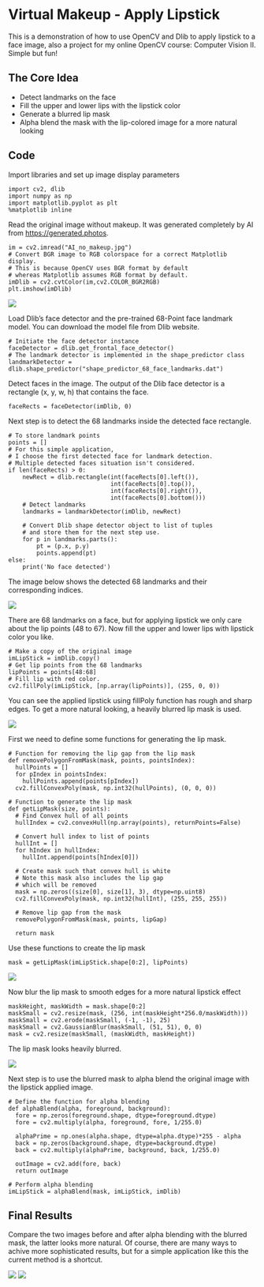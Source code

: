 # Virtual Makeup - Apply Lipstick

This is a demonstration of how to use OpenCV and Dlib to apply lipstick to a face image, also a project for my online OpenCV course: Computer Vision II. Simple but fun!

## The Core Idea

- Detect landmarks on the face
- Fill the upper and lower lips with the lipstick color
- Generate a blurred lip mask
- Alpha blend the mask with the lip-colored image for a more natural looking

## Code

Import libraries and set up image display parameters

```
import cv2, dlib
import numpy as np
import matplotlib.pyplot as plt
%matplotlib inline
```

Read the original image without makeup. It was generated completely by AI from https://generated.photos.

```
im = cv2.imread("AI_no_makeup.jpg")
# Convert BGR image to RGB colorspace for a correct Matplotlib display. 
# This is because OpenCV uses BGR format by default 
# whereas Matplotlib assumes RGB format by default. 
imDlib = cv2.cvtColor(im,cv2.COLOR_BGR2RGB)
plt.imshow(imDlib)
```
![](/data/images/AI_no_makeup.jpg)

Load Dlib’s face detector and the pre-trained 68-Point face landmark model. You can download the model file from Dlib website.

```
# Initiate the face detector instance
faceDetector = dlib.get_frontal_face_detector()
# The landmark detector is implemented in the shape_predictor class
landmarkDetector = dlib.shape_predictor("shape_predictor_68_face_landmarks.dat")
```

Detect faces in the image. The output of the Dlib face detector is a rectangle (x, y, w, h) that contains the face. 

```
faceRects = faceDetector(imDlib, 0)
```

Next step is to detect the 68 landmarks inside the detected face rectangle. 

```
# To store landmark points
points = []
# For this simple application,
# I choose the first detected face for landmark detection.
# Multiple detected faces situation isn't considered.
if len(faceRects) > 0:
    newRect = dlib.rectangle(int(faceRects[0].left()),
                             int(faceRects[0].top()),
                             int(faceRects[0].right()),
                             int(faceRects[0].bottom()))
    # Detect landmarks
    landmarks = landmarkDetector(imDlib, newRect)

    # Convert Dlib shape detector object to list of tuples
    # and store them for the next step use.
    for p in landmarks.parts():
        pt = (p.x, p.y)
        points.append(pt)
else:
    print('No face detected')
```

The image below shows the detected 68 landmarks and their corresponding indices.

![](/data/images/face_with_landmarks.jpg)

There are 68 landmarks on a face, but for applying lipstick we only care about the lip points (48 to 67). Now fill the upper and lower lips with lipstick color you like. 

```
# Make a copy of the original image
imLipStick = imDlib.copy()
# Get lip points from the 68 landmarks
lipPoints = points[48:68]
# Fill lip with red color.
cv2.fillPoly(imLipStick, [np.array(lipPoints)], (255, 0, 0))
```

You can see the applied lipstick using fillPoly function has rough and sharp edges. To get a more natural looking, a heavily blurred lip mask is used.

![](/data/images/face_with_simple_lipstick.jpg)

First we need to define some functions for generating the lip mask.

```
# Function for removing the lip gap from the lip mask
def removePolygonFromMask(mask, points, pointsIndex):
  hullPoints = []
  for pIndex in pointsIndex:
    hullPoints.append(points[pIndex])
  cv2.fillConvexPoly(mask, np.int32(hullPoints), (0, 0, 0))

# Function to generate the lip mask
def getLipMask(size, points):
  # Find Convex hull of all points
  hullIndex = cv2.convexHull(np.array(points), returnPoints=False)

  # Convert hull index to list of points
  hullInt = []
  for hIndex in hullIndex:
    hullInt.append(points[hIndex[0]])

  # Create mask such that convex hull is white
  # Note this mask also includes the lip gap 
  # which will be removed
  mask = np.zeros((size[0], size[1], 3), dtype=np.uint8)
  cv2.fillConvexPoly(mask, np.int32(hullInt), (255, 255, 255))

  # Remove lip gap from the mask
  removePolygonFromMask(mask, points, lipGap)

  return mask
```

Use these functions to create the lip mask

```
mask = getLipMask(imLipStick.shape[0:2], lipPoints)
```

![](/data/images/mask_before_blur.jpg)

Now blur the lip mask to smooth edges for a more natural lipstick effect

```
maskHeight, maskWidth = mask.shape[0:2]
maskSmall = cv2.resize(mask, (256, int(maskHeight*256.0/maskWidth)))
maskSmall = cv2.erode(maskSmall, (-1, -1), 25)
maskSmall = cv2.GaussianBlur(maskSmall, (51, 51), 0, 0)
mask = cv2.resize(maskSmall, (maskWidth, maskHeight))
```

The lip mask looks heavily blurred.

![](/data/images/mask_after_blur.jpg)

Next step is to use the blurred mask to alpha blend the original image with the lipstick applied image.

```
# Define the function for alpha blending
def alphaBlend(alpha, foreground, background):
  fore = np.zeros(foreground.shape, dtype=foreground.dtype)
  fore = cv2.multiply(alpha, foreground, fore, 1/255.0)

  alphaPrime = np.ones(alpha.shape, dtype=alpha.dtype)*255 - alpha
  back = np.zeros(background.shape, dtype=background.dtype)
  back = cv2.multiply(alphaPrime, background, back, 1/255.0)

  outImage = cv2.add(fore, back)
  return outImage
 
# Perform alpha blending
imLipStick = alphaBlend(mask, imLipStick, imDlib)
```

## Final Results
Compare the two images before and after alpha blending with the blurred mask, the latter looks more natural. Of course, there are many ways to achive more sophisticated results, but for a simple application like this the current method is a shortcut.

![](/data/images/face_with_simple_lipstick.jpg) ![](/data/images/face_with_natural_lipstick.jpg)
